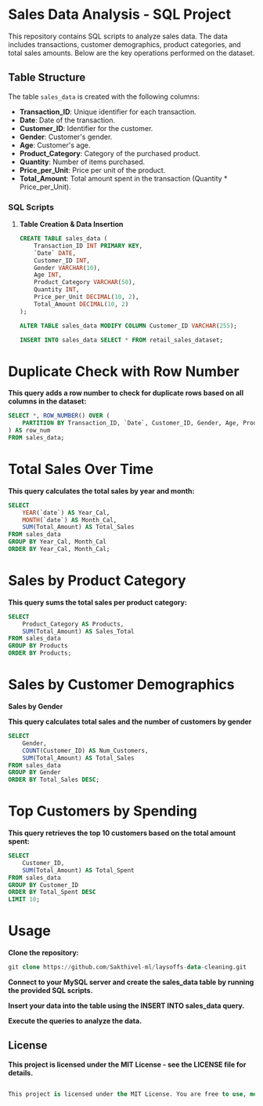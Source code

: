 # Sales Data Analysis - SQL Project

This repository contains SQL scripts to analyze sales data. The data includes transactions, customer demographics, product categories, and total sales amounts. Below are the key operations performed on the dataset.

## Table Structure

The table `sales_data` is created with the following columns:

- **Transaction_ID**: Unique identifier for each transaction.
- **Date**: Date of the transaction.
- **Customer_ID**: Identifier for the customer.
- **Gender**: Customer's gender.
- **Age**: Customer's age.
- **Product_Category**: Category of the purchased product.
- **Quantity**: Number of items purchased.
- **Price_per_Unit**: Price per unit of the product.
- **Total_Amount**: Total amount spent in the transaction (Quantity * Price_per_Unit).

### SQL Scripts

1. **Table Creation & Data Insertion**

   ```sql
   CREATE TABLE sales_data (
       Transaction_ID INT PRIMARY KEY,
       `Date` DATE,
       Customer_ID INT,
       Gender VARCHAR(10),
       Age INT,
       Product_Category VARCHAR(50),
       Quantity INT,
       Price_per_Unit DECIMAL(10, 2),
       Total_Amount DECIMAL(10, 2)
   );

   ALTER TABLE sales_data MODIFY COLUMN Customer_ID VARCHAR(255);

   INSERT INTO sales_data SELECT * FROM retail_sales_dataset;
    ```
# Duplicate Check with Row Number

**This query adds a row number to check for duplicate rows based on all columns in the dataset:**
```sql
SELECT *, ROW_NUMBER() OVER (
    PARTITION BY Transaction_ID, `Date`, Customer_ID, Gender, Age, Product_Category, Quantity, Price_per_Unit, Total_Amount
) AS row_num 
FROM sales_data;
```
# Total Sales Over Time

**This query calculates the total sales by year and month:**
```sql
SELECT 
    YEAR(`date`) AS Year_Cal,
    MONTH(`date`) AS Month_Cal,
    SUM(Total_Amount) AS Total_Sales
FROM sales_data
GROUP BY Year_Cal, Month_Cal
ORDER BY Year_Cal, Month_Cal;
```
# Sales by Product Category

**This query sums the total sales per product category:**
```sql
SELECT 
    Product_Category AS Products,
    SUM(Total_Amount) AS Sales_Total
FROM sales_data
GROUP BY Products
ORDER BY Products;
```
# Sales by Customer Demographics

**Sales by Gender**

**This query calculates total sales and the number of customers by gender**
```sql
SELECT 
    Gender,
    COUNT(Customer_ID) AS Num_Customers,
    SUM(Total_Amount) AS Total_Sales
FROM sales_data
GROUP BY Gender
ORDER BY Total_Sales DESC;
```
# Top Customers by Spending

**This query retrieves the top 10 customers based on the total amount spent:**
```sql
SELECT 
    Customer_ID, 
    SUM(Total_Amount) AS Total_Spent
FROM sales_data
GROUP BY Customer_ID
ORDER BY Total_Spent DESC
LIMIT 10;
```
# Usage
**Clone the repository:**
```sql
git clone https://github.com/Sakthivel-ml/laysoffs-data-cleaning.git
```
**Connect to your MySQL server and create the sales_data table by running the provided SQL scripts.**

**Insert your data into the table using the INSERT INTO sales_data query.**

**Execute the queries to analyze the data.**

## License
**This project is licensed under the MIT License - see the LICENSE file for details.**
```sql

This project is licensed under the MIT License. You are free to use, modify, and distribute this project, provided proper attribution is given. See the LICENSE file for more details.```
